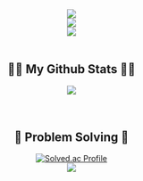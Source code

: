 ##
<div align=center>
     <img src="https://capsule-render.vercel.app/api?type=slice&color=gradient&height=200&section=header&text=Hello&fontAlignY=7&fontAlign=80&rotate=15&fontSize=50&desc=I'm%20JunYoung&descAlign=80&descAlignY=28&animation=twinkling&fontColor=000000" />
<br/>
<a href="https://hits.seeyoufarm.com"><img src="https://hits.seeyoufarm.com/api/count/incr/badge.svg?url=https%3A%2F%2Fgithub.com%2Fjunxtar%2Fhit-counter&count_bg=%2362B2E3&title_bg=%238AED74&icon=adblock.svg&icon_color=%23FFFFFF&title=hits&edge_flat=true"/></a>
  <br/>
     <img src=https://user-images.githubusercontent.com/75934088/233933582-c6fa9a4f-d0c3-45af-9573-164a457dee7c.gif></img>
  <br/>
 <br/>
 
## 👩‍💻 My Github Stats 👩‍💻
<img src="https://github-readme-stats.vercel.app/api?username=junxtar&show_icons=true&theme=highcontrast"> <br/><br/><br/>

## 💪 Problem Solving 💪 
[![Solved.ac Profile](http://mazassumnida.wtf/api/generate_badge?boj=aa1870088)](https://solved.ac/aa1870088)<br/>
    <img src="https://img.shields.io/badge/Java-007396?style=flat&logo=Java&logoColor=white"/>

<br/><br/><br/>

 </div>
  
<!--
**junxtar/junxtar** is a ✨ _special_ ✨ repository because its `README.md` (this file) appears on your GitHub profile.

Here are some ideas to get you started:

- 🔭 I’m currently working on ...
- 🌱 I’m currently learning ...
- 👯 I’m looking to collaborate on ...
- 🤔 I’m looking for help with ...
- 💬 Ask me about ...
- 📫 How to reach me: ...
- 😄 Pronouns: ...
- ⚡ Fun fact: ...
-->
